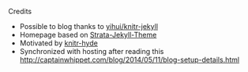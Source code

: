 Credits

- Possible to blog thanks to [yihui/knitr-jekyll](https://github.com/yihui/knitr-jekyll)
- Homepage based on [Strata-Jekyll-Theme](https://github.com/CloudCannon/Strata-Jekyll-Theme)
- Motivated by [knitr-hyde](http://statistics.rainandrhino.org/knitr-hyde/)
- Synchronized with hosting after reading this http://captainwhippet.com/blog/2014/05/11/blog-setup-details.html

